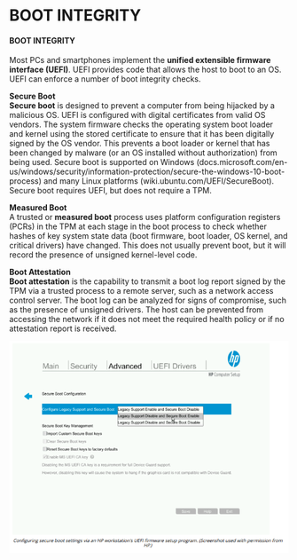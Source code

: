 # BOOT INTEGRITY

#### BOOT INTEGRITY

Most PCs and smartphones implement the **unified extensible firmware interface (UEFI)**. UEFI provides code that allows the host to boot to an OS. UEFI can enforce a number of boot integrity checks.

**Secure Boot**  
**Secure boot** is designed to prevent a computer from being hijacked by a malicious OS. UEFI is configured with digital certificates from valid OS vendors. The system firmware checks the operating system boot loader and kernel using the stored certificate to ensure that it has been digitally signed by the OS vendor. This prevents a boot loader or kernel that has been changed by malware (or an OS installed without authorization) from being used. Secure boot is supported on Windows (docs.microsoft.com/en-us/windows/security/information-protection/secure-the-windows-10-boot-process) and many Linux platforms (wiki.ubuntu.com/UEFI/SecureBoot). Secure boot requires UEFI, but does not require a TPM.

**Measured Boot**  
A trusted or **measured boot** process uses platform configuration registers (PCRs) in the TPM at each stage in the boot process to check whether hashes of key system state data (boot firmware, boot loader, OS kernel, and critical drivers) have changed. This does not usually prevent boot, but it will record the presence of unsigned kernel-level code.

**Boot Attestation**  
**Boot attestation** is the capability to transmit a boot log report signed by the TPM via a trusted process to a remote server, such as a network access control server. The boot log can be analyzed for signs of compromise, such as the presence of unsigned drivers. The host can be prevented from accessing the network if it does not meet the required health policy or if no attestation report is received.

![](./img/bootintegrity.png)

